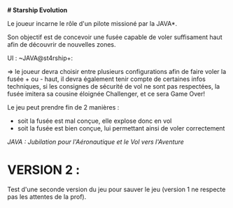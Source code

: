 **# Starship Evolution**

Le joueur incarne le rôle d'un pilote missioné par la JAVA*.

Son objectif est de concevoir une fusée capable de voler suffisament haut afin de découvrir de nouvelles zones. 

UI : 
~JAVA@st4rship+: 

=> le joueur devra choisir entre plusieurs configurations afin de faire voler la fusée + ou - haut,
il devra également tenir compte de certaines infos techniques, si les consignes de sécurité de vol ne sont pas respectées, la fusée imitera sa cousine éloignée Challenger, et ce sera Game Over!

Le jeu peut prendre fin de 2 manières : 
- soit la fusée est mal conçue, elle explose donc en vol
- soit la fusée est bien conçue, lui permettant ainsi de voler correctement


*JAVA : Jubilation pour l'Aéronautique et le Vol vers l'Aventure*


# VERSION 2 : 

Test d'une seconde version du jeu pour sauver le jeu (version 1 ne respecte pas les attentes de la prof). 